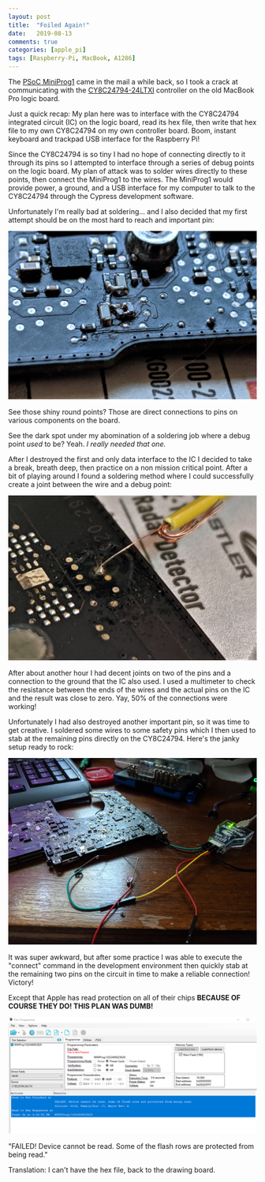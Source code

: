 ```yaml
---
layout: post
title:  "Foiled Again!"
date:   2019-08-13
comments: true
categories: [apple_pi]
tags: [Raspberry-Pi, MacBook, A1286] 
---
```


The  [PSoC MiniProg1](https://www.cypress.com/documentation/development-kitsboards/cy3217-miniprog1) came in the mail a while back, so I took a crack at communicating with the [CY8C24794-24LTXI](https://www.cypress.com/part/cy8c24794-24ltxi) controller on the old MacBook Pro logic board.

Just a quick recap: My plan here was to interface with the CY8C24794 integrated circuit (IC) on the logic board, read its hex file, then write that hex file to my own CY8C24794 on my own controller board. Boom, instant keyboard and trackpad USB interface for the Raspberry Pi!

Since the CY8C24794 is so tiny I had no hope of connecting directly to it through its pins so I attempted to interface through a series of debug points on the logic board. My plan of attack was to solder wires directly to these points, then connect the MiniProg1 to the wires. The MiniProg1 would provide power, a ground, and a USB interface for my computer to talk to the CY8C24794 through the Cypress development software.

Unfortunately I'm really bad at soldering... and I also decided that my first attempt should be on the most hard to reach and important pin:

![I suck](/assets\images\soldering.jpg)

See those shiny round points? Those are direct connections to pins on various components on the board.

See the dark spot under my abomination of a soldering job where a debug point *used* to be? Yeah. *I really needed that one.*

After I destroyed the first and only data interface to the IC I decided to take a break, breath deep, then practice on a non mission critical point. After a bit of playing around I found a soldering method where I could successfully create a joint between the wire and a debug point:

![I suck less now](/assets\images\wire_to_debug.jpg)

After about another hour I had decent joints on two of the pins and a connection to the ground that the IC also used. I used a multimeter to check the resistance between the ends of the wires and the actual pins on the IC and the result was close to zero. Yay, 50% of the connections were working!

Unfortunately I had also destroyed another important pin, so it was time to get creative. I soldered some wires to some safety pins which I then used to stab at the remaining pins directly on the CY8C24794. Here's the janky setup ready to rock:

![staby staby](/assets\images\cypress_debugginh_2.jpg)

It was super awkward, but after some practice I was able to execute the "connect" command in the development environment then quickly stab at the remaining two pins on the circuit in time to make a reliable connection! Victory! 

Except that Apple has read protection on all of their chips **BECAUSE OF COURSE THEY DO! THIS PLAN WAS DUMB!**

![God fucking damnit](/assets\images\write_protected.png)

"FAILED! Device cannot be read. Some of the flash rows are protected from being read."

Translation: I can't have the hex file, back to the drawing board.


